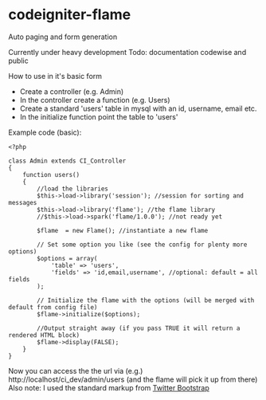 codeigniter-flame
=================

Auto paging and form generation

Currently under heavy development
Todo: documentation codewise and public

How to use in it's basic form
- Create a controller (e.g. Admin)
- In the controller create a function (e.g. Users)
- Create a standard 'users' table in mysql with an id, username, email etc.
- In the initialize function point the table to 'users'

Example code (basic):

	<?php

	class Admin extends CI_Controller
	{
		function users()
		{
			//load the libraries
			$this->load->library('session'); //session for sorting and messages
			$this->load->library('flame'); //the flame library
			//$this->load->spark('flame/1.0.0'); //not ready yet

			$flame  = new Flame(); //instantiate a new flame

			// Set some option you like (see the config for plenty more options)
			$options = array(
				'table' => 'users',
				'fields' => 'id,email,username', //optional: default = all fields
			);

			// Initialize the flame with the options (will be merged with default from config file)
			$flame->initialize($options);

			//Output straight away (if you pass TRUE it will return a rendered HTML block)
			$flame->display(FALSE);
		}
	}

Now you can access the the url via (e.g.) http://localhost/ci_dev/admin/users (and the flame will pick it up from there)
Also note: I used the standard markup from [Twitter Bootstrap](http://twitter.github.com/bootstrap/ "Twitter Bootstrap")
